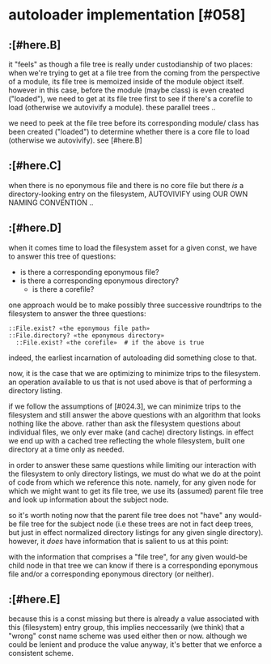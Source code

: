 # autoloader implementation [#058]

## :[#here.B]

it "feels" as though a file tree is really under custodianship of
two places: when we're trying to get at a file tree from the
coming from the perspective of a module, its file tree is memoized
inside of the module object itself. however in this case, before
the module (maybe class) is even created ("loaded"), we need to get
at its file tree first to see if there's a corefile to load
(otherwise we autovivify a module). these parallel trees ..

we need to peek at the file tree before its corresponding module/
class has been created ("loaded") to determine whether there is a
core file to load (otherwise we autovivify). see [#here.B]




## :[#here.C]

when there is no eponymous file and there is no core file but there
*is* a directory-looking entry on the filesystem, AUTOVIVIFY using
OUR OWN NAMING CONVENTION ..




## :[#here.D]

when it comes time to load the filesystem asset for a given const, we
have to answer this tree of questions:

  - is there a corresponding eponymous file?
  - is there a corresponding eponymous directory?
    - is there a corefile?

one approach would be to make possibly three successive roundtrips to
the filesystem to answer the three questions:

    ::File.exist? «the eponymous file path»
    ::File.directory? «the eponymous directory»
      ::File.exist? «the corefile»  # if the above is true

indeed, the earliest incarnation of autoloading did something close to that.

now, it is the case that we are optimizing to minimize trips to the
filesystem. an operation available to us that is not used above is
that of performing a directory listing.

if we follow the assumptions of [#024.3], we can minimize trips to the
filesystem and still answer the above questions with an algorithm that
looks nothing like the above. rather than ask the filesystem questions
about individual files, we only ever make (and cache) directory listings.
in effect we end up with a cached tree reflecting the whole filesystem,
built one directory at a time only as needed.

in order to answer these same questions while limiting our interaction
with the filesystem to only directory listings, we must do what we do
at the point of code from which we reference this note. namely, for any
given node for which we might want to get its file tree, we use its
(assumed) parent file tree and look up information about the subject
node.

so it's worth noting now that the parent file tree does not "have" any
would-be file tree for the subject node (i.e these trees are not in fact
deep trees, but just in effect normalized directory listings for any given
single directory). however, it *does* have information that is salient
to us at this point:

with the information that comprises a "file tree", for any given would-be
child node in that tree we can know if there is a corresponding
eponymous file and/or a corresponding eponymous directory (or neither).




## :[#here.E]

because this is a const missing but there is already a value
associated with this (filesystem) entry group, this implies
neccessarily (we think) that a "wrong" const name scheme was
used either then or now. although we could be lenient and produce
the value anyway, it's better that we enforce a consistent scheme.
